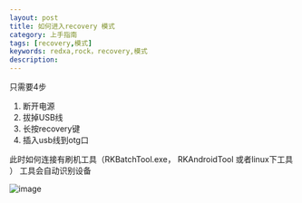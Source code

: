 ```yaml
---
layout: post
title: 如何进入recovery 模式
category: 上手指南
tags: [recovery,模式]
keywords: redxa,rock，recovery,模式
description: 
---
```


只需要4步

1.  断开电源
2.  拔掉USB线
3.  长按recovery键
4.  插入usb线到otg口


此时如何连接有刷机工具（RKBatchTool.exe， RKAndroidTool 或者linux下工具 ） 工具会自动识别设备

![image](http://cn.radxa.com/data/attachment/forum/201412/10/115141iab5zgauntihlb0a.jpeg)
